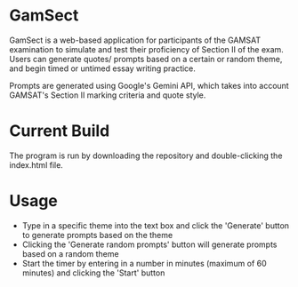 # GamSect
GamSect is a web-based application for participants of the GAMSAT examination to simulate and test their proficiency of Section II of the exam.
Users can generate quotes/ prompts based on a certain or random theme, and begin timed or untimed essay writing practice.

Prompts are generated using Google's Gemini API, which takes into account GAMSAT's Section II marking criteria and quote style.

# Current Build
The program is run by downloading the repository and double-clicking the index.html file.

# Usage
- Type in a specific theme into the text box and click the 'Generate' button to generate prompts based on the theme
- Clicking the 'Generate random prompts' button will generate prompts based on a random theme
- Start the timer by entering in a number in minutes (maximum of 60 minutes) and clicking the 'Start' button